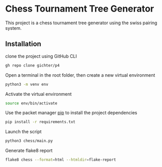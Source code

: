 # Chess Tournament Tree Generator

This project is a chess tournament tree generator using the swiss pairing system.

## Installation

clone the project using GitHub CLI

```bash
gh repo clone gichter/p4
```

Open a terminal in the root folder, then create a new virtual environment

```bash
python3 -m venv env
```

Activate the virtual environment
```bash
source env/bin/activate
```

Use the packet manager [pip](https://pip.pypa.io/en/stable/) to install the project dependencies

```bash
pip install -r requirements.txt
```

Launch the script

```bash
python3 chess/main.py
```

Generate flake8 report

```bash
flake8 chess --format=html --htmldir=flake-report
```
